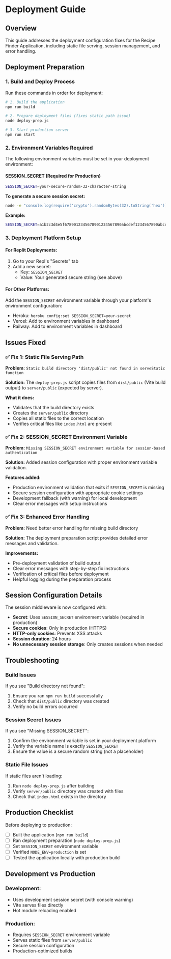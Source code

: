 # Deployment Guide

## Overview

This guide addresses the deployment configuration fixes for the Recipe Finder Application, including static file serving, session management, and error handling.

## Deployment Preparation

### 1. Build and Deploy Process

Run these commands in order for deployment:

```bash
# 1. Build the application
npm run build

# 2. Prepare deployment files (fixes static path issue)
node deploy-prep.js

# 3. Start production server
npm run start
```

### 2. Environment Variables Required

The following environment variables must be set in your deployment environment:

#### SESSION_SECRET (Required for Production)
```bash
SESSION_SECRET=your-secure-random-32-character-string
```

**To generate a secure session secret:**
```bash
node -e "console.log(require('crypto').randomBytes(32).toString('hex'))"
```

**Example:**
```bash
SESSION_SECRET=a1b2c3d4e5f6789012345678901234567890abcdef1234567890abcdef123456
```

### 3. Deployment Platform Setup

#### For Replit Deployments:
1. Go to your Repl's "Secrets" tab
2. Add a new secret:
   - Key: `SESSION_SECRET`
   - Value: Your generated secure string (see above)

#### For Other Platforms:
Add the `SESSION_SECRET` environment variable through your platform's environment configuration:
- Heroku: `heroku config:set SESSION_SECRET=your-secret`
- Vercel: Add to environment variables in dashboard
- Railway: Add to environment variables in dashboard

## Issues Fixed

### ✅ Fix 1: Static File Serving Path
**Problem:** `Static build directory 'dist/public' not found in serveStatic function`

**Solution:** The `deploy-prep.js` script copies files from `dist/public` (Vite build output) to `server/public` (expected by server).

**What it does:**
- Validates that the build directory exists
- Creates the `server/public` directory
- Copies all static files to the correct location
- Verifies critical files like `index.html` are present

### ✅ Fix 2: SESSION_SECRET Environment Variable
**Problem:** `Missing SESSION_SECRET environment variable for session-based authentication`

**Solution:** Added session configuration with proper environment variable validation.

**Features added:**
- Production environment validation that exits if `SESSION_SECRET` is missing
- Secure session configuration with appropriate cookie settings
- Development fallback (with warning) for local development
- Clear error messages with setup instructions

### ✅ Fix 3: Enhanced Error Handling
**Problem:** Need better error handling for missing build directory

**Solution:** The deployment preparation script provides detailed error messages and validation.

**Improvements:**
- Pre-deployment validation of build output
- Clear error messages with step-by-step fix instructions
- Verification of critical files before deployment
- Helpful logging during the preparation process

## Session Configuration Details

The session middleware is now configured with:

- **Secret**: Uses `SESSION_SECRET` environment variable (required in production)
- **Secure cookies**: Only in production (HTTPS)
- **HTTP-only cookies**: Prevents XSS attacks
- **Session duration**: 24 hours
- **No unnecessary session storage**: Only creates sessions when needed

## Troubleshooting

### Build Issues
If you see "Build directory not found":
1. Ensure you ran `npm run build` successfully
2. Check that `dist/public` directory was created
3. Verify no build errors occurred

### Session Secret Issues
If you see "Missing SESSION_SECRET":
1. Confirm the environment variable is set in your deployment platform
2. Verify the variable name is exactly `SESSION_SECRET`
3. Ensure the value is a secure random string (not a placeholder)

### Static File Issues
If static files aren't loading:
1. Run `node deploy-prep.js` after building
2. Verify `server/public` directory was created with files
3. Check that `index.html` exists in the directory

## Production Checklist

Before deploying to production:

- [ ] Built the application (`npm run build`)
- [ ] Ran deployment preparation (`node deploy-prep.js`)
- [ ] Set `SESSION_SECRET` environment variable
- [ ] Verified `NODE_ENV=production` is set
- [ ] Tested the application locally with production build

## Development vs Production

### Development:
- Uses development session secret (with console warning)
- Vite serves files directly
- Hot module reloading enabled

### Production:
- Requires `SESSION_SECRET` environment variable
- Serves static files from `server/public`
- Secure session configuration
- Production-optimized builds
